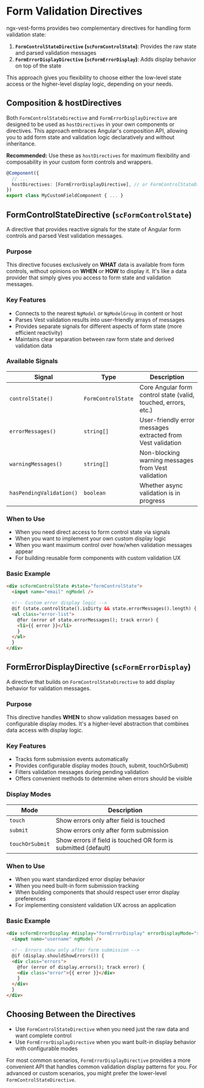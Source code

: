 # Form Validation Directives

ngx-vest-forms provides two complementary directives for handling form validation state:

1. **`FormControlStateDirective` (`scFormControlState`)**: Provides the raw state and parsed validation messages
2. **`FormErrorDisplayDirective` (`scFormErrorDisplay`)**: Adds display behavior on top of the state

This approach gives you flexibility to choose either the low-level state access or the higher-level display logic, depending on your needs.

## Composition & hostDirectives

Both `FormControlStateDirective` and `FormErrorDisplayDirective` are designed to be used as `hostDirectives` in your own components or directives. This approach embraces Angular's composition API, allowing you to add form state and validation logic declaratively and without inheritance.

**Recommended:**
Use these as `hostDirectives` for maximum flexibility and composability in your custom form controls and wrappers.

```typescript
@Component({
  // ...
  hostDirectives: [FormErrorDisplayDirective], // or FormControlStateDirective
})
export class MyCustomFieldComponent { ... }
```

## FormControlStateDirective (`scFormControlState`)

A directive that provides reactive signals for the state of Angular form controls and parsed Vest validation messages.

### Purpose

This directive focuses exclusively on **WHAT** data is available from form controls, without opinions on **WHEN** or **HOW** to display it. It's like a data provider that simply gives you access to form state and validation messages.

### Key Features

- Connects to the nearest `NgModel` or `NgModelGroup` in content or host
- Parses Vest validation results into user-friendly arrays of messages
- Provides separate signals for different aspects of form state (more efficient reactivity)
- Maintains clear separation between raw form state and derived validation data

### Available Signals

| Signal                   | Type               | Description                                                    |
| ------------------------ | ------------------ | -------------------------------------------------------------- |
| `controlState()`         | `FormControlState` | Core Angular form control state (valid, touched, errors, etc.) |
| `errorMessages()`        | `string[]`         | User-friendly error messages extracted from Vest validation    |
| `warningMessages()`      | `string[]`         | Non-blocking warning messages from Vest validation             |
| `hasPendingValidation()` | `boolean`          | Whether async validation is in progress                        |

### When to Use

- When you need direct access to form control state via signals
- When you want to implement your own custom display logic
- When you want maximum control over how/when validation messages appear
- For building reusable form components with custom validation UX

### Basic Example

```html
<div scFormControlState #state="formControlState">
  <input name="email" ngModel />

  <!-- Custom error display logic -->
  @if (state.controlState().isDirty && state.errorMessages().length) {
  <ul class="error-list">
    @for (error of state.errorMessages(); track error) {
    <li>{{ error }}</li>
    }
  </ul>
  }
</div>
```

## FormErrorDisplayDirective (`scFormErrorDisplay`)

A directive that builds on `FormControlStateDirective` to add display behavior for validation messages.

### Purpose

This directive handles **WHEN** to show validation messages based on configurable display modes. It's a higher-level abstraction that combines data access with display logic.

### Key Features

- Tracks form submission events automatically
- Provides configurable display modes (touch, submit, touchOrSubmit)
- Filters validation messages during pending validation
- Offers convenient methods to determine when errors should be visible

### Display Modes

| Mode            | Description                                                    |
| --------------- | -------------------------------------------------------------- |
| `touch`         | Show errors only after field is touched                        |
| `submit`        | Show errors only after form submission                         |
| `touchOrSubmit` | Show errors if field is touched OR form is submitted (default) |

### When to Use

- When you want standardized error display behavior
- When you need built-in form submission tracking
- When building components that should respect user error display preferences
- For implementing consistent validation UX across an application

### Basic Example

```html
<div scFormErrorDisplay #display="formErrorDisplay" errorDisplayMode="submit">
  <input name="username" ngModel />

  <!-- Errors show only after form submission -->
  @if (display.shouldShowErrors()) {
  <div class="errors">
    @for (error of display.errors(); track error) {
    <div class="error">{{ error }}</div>
    }
  </div>
  }
</div>
```

## Choosing Between the Directives

- Use `FormControlStateDirective` when you need just the raw data and want complete control
- Use `FormErrorDisplayDirective` when you want built-in display behavior with configurable modes

For most common scenarios, `FormErrorDisplayDirective` provides a more convenient API that handles common validation display patterns for you. For advanced or custom scenarios, you might prefer the lower-level `FormControlStateDirective`.
